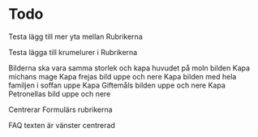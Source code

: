 # Todo
Testa lägg till mer yta mellan Rubrikerna

Testa lägga till krumelurer i Rubrikerna

Bilderna ska vara samma storlek och kapa huvudet på moln bilden
Kapa michans mage
Kapa frejas bild uppe och nere
Kapa bilden med hela familjen i soffan uppe
Kapa Giftemåls bilden uppe och nere
Kapa Petronellas bild uppe och nere


Centrerar Formulärs rubrikerna

FAQ texten är vänster centrerad